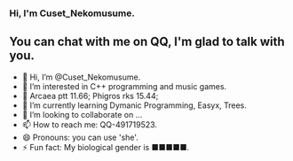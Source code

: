 ### Hi, I'm Cuset_Nekomusume.

## You can chat with me on QQ, I'm glad to talk with you.

- 👋 Hi, I’m @Cuset_Nekomusume.
- 👀 I’m interested in C++ programming and music games.
- 🍥 Arcaea ptt 11.66; Phigros rks 15.44;
- 🌱 I’m currently learning Dymanic Programming, Easyx, Trees.
- 💞️ I’m looking to collaborate on ...
- 📫 How to reach me: QQ-491719523.
- 😄 Pronouns: you can use 'she'.
- ⚡ Fun fact: My biological gender is ■■■■■.
